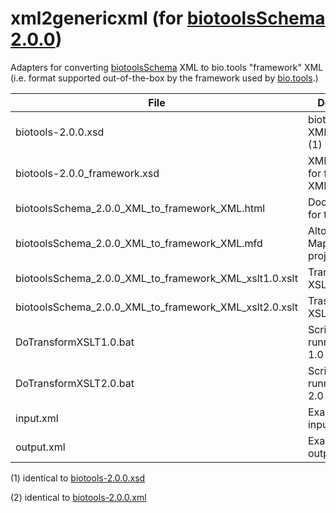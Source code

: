 # xml2genericxml (for [biotoolsSchema 2.0.0](https://github.com/bio-tools/biotoolsSchema/tree/master/versions/biotools-2.0.0))
Adapters for converting [biotoolsSchema](https://github.com/bio-tools/biotoolsSchema/) XML to bio.tools "framework" XML (i.e. format supported out-of-the-box by the framework used by [bio.tools](https://bio.tools).)

File | Description
---- | -----------
biotools-2.0.0.xsd | biotoolsSchema XML Schema (1)
biotools-2.0.0_framework.xsd | XML Schema for framework XML
biotoolsSchema_2.0.0_XML_to_framework_XML.html | Documentation for transform
biotoolsSchema_2.0.0_XML_to_framework_XML.mfd | Altova MapForce project file
biotoolsSchema_2.0.0_XML_to_framework_XML_xslt1.0.xslt | Transform in XSLT 1.0 
biotoolsSchema_2.0.0_XML_to_framework_XML_xslt2.0.xslt | Trasnform in XSLT 2.0 
DoTransformXSLT1.0.bat | Script for running XSLT 1.0 transform
DoTransformXSLT2.0.bat | Script for running XSLT 2.0 transform
input.xml | Example script input (2)
output.xml | Example script output

(1) identical to [biotools-2.0.0.xsd](https://github.com/bio-tools/biotoolsSchema/blob/master/versions/biotools-2.0.0/biotools-2.0.0.xsd)

(2) identical to [biotools-2.0.0.xml](https://github.com/bio-tools/biotoolsSchema/blob/master/versions/biotools-2.0.0/example_files/biotools-2.0.0.xml)